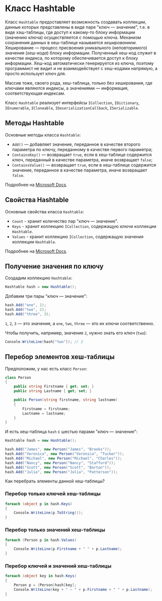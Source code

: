 # Класс Hashtable

Класс `Hashtable` предоставляет возможность создавать коллекции, данные которых представлены в виде паре "ключ — значение", т.е. в виде хэш-таблицы, где доступ к какому-то блоку информации (значению ключа) осуществляется с помощью ключа. Механизм сохранения данных в хеш-таблице называется *хешированием*. Хеширование — процесс присвоения уникального (неповторимого) значения (*хеш-кода*) блоку информации. Полученный хеш-код служит в качестве индекса, по которому обеспечивается доступ к блоку информации. Хеш-код автоматически генерируется из ключа, поэтому программист не видит и не взаимодействует с хеш-кодами напрямую, а просто использует ключ для. 

Массив тоже, своего рода, хеш-таблица, только без хеширования, где ключами являются индексы, а значениями — информация, соответствующая индексам.

Класс `Hashtable` реализует интерфейсы `ICollection`, `IDictionary`, `IEnumerable`, `ICloneable`, `IDeserializationCallback`, `ISerializable`.

## Методы Hashtable

Основные методы класса `Hashtable`:

 - `Add()` — добавляет значение, переданное в качестве второго параметра по ключу, переданному в качестве первого параметра;
 - `ContainsKey()` — возвращает `true`, если в хеш-таблице содержится ключ, переданный в качестве параметра, иначе возвращает `false`;
 - `ContainsValue()` — возвращает `true`, если в хеш-таблице содержится значение, переданное в качестве параметра, иначе возвращает `false`.

Подробнее на [Microsoft Docs](https://docs.microsoft.com/dotnet/api/system.collections.hashtable).

## Свойства Hashtable

Основные свойства класса `Hashtable`:

 - `Count` - хранит количество пар "ключ — значение".
 - `Keys` - хранит коллекцию `ICollection`, содержащую ключи коллекции `Hashtable`.
 - `Values` - хранит коллекцию `ICollection`, содержащую значения коллекции `Hashtable`.

Подробнее на [Microsoft Docs](https://docs.microsoft.com/dotnet/api/system.collections.hashtable).

## Получение значения по ключу

Создадим коллекцию `Hashtable`:

```csharp
Hashtable hash = new Hashtable();
```

Добавим три пары "ключ — значение":

```csharp
hash.Add("one", 1);
hash.Add("two", 2);
hash.Add("three", 3);
```

`1`, `2`, `3` — это значения, а `one`, `two`, `three` — это их ключи соответственно.

Чтобы получить, например, значение `2`, нужно знать его ключ (`two`):

```csharp
Console.WriteLine(hash["two"]); // 2
```

## Перебор элементов хеш-таблицы

Предположим, у нас есть класс `Person`:

```csharp
class Person
{
    public string Firstname { get; set; }
    public string Lastname { get; set; }

    public Person(string firstname, string lastname)
    {
        Firstname = firstname;
        Lastname = lastname;
    }
}
```

И есть хеш-таблица `hash` с шестью парами "ключ — значение":

```csharp
Hashtable hash = new Hashtable();

hash.Add("James", new Person("James", "Brooks"));
hash.Add("Veronica", new Person("Veronica", "Tucker"));
hash.Add("Michael", new Person("Michael", "Charles"));
hash.Add("Nancy", new Person("Nancy", "Stafford"));
hash.Add("Scott", new Person("Scott", "Barton"));
hash.Add("Julia", new Person("Julia", "Patterson"));
```

Как перебрать элементы данной хеш-таблицы?

### Перебор только ключей хеш-таблицы

```csharp
foreach (object p in hash.Keys)
{
    Console.WriteLine(p.ToString());
}
```

### Перебор только значений хеш-таблицы

```csharp
foreach (Person p in hash.Values)
{
    Console.WriteLine(p.Firstname + " " + p.Lastname);
}
```

### Перебор ключей и значений хеш-таблицы

```csharp
foreach (object key in hash.Keys)
{
    Person p = (Person)hash[key];
    Console.WriteLine(key + " — " + p.Firstname + " " + p.Lastname);
}
```